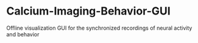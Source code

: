 # Calcium-Imaging-Behavior-GUI
Offline visualization GUI for the synchronized recordings of neural activity and behavior
